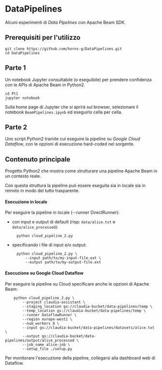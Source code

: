 # DataPipelines

Alcuni esperimenti di *Data Pipelines* con Apache Beam SDK.


## Prerequisiti per l'utilizzo

    git clone https://github.com/horns-g/DataPipelines.git
    cd DataPipelines

## Parte 1

Un notebook Jupyter consultabile (o eseguibile) per prendere confidenza con le APIs di Apache Beam in Python2.

    cd Pt1
    jupyter notebook

Sulla home page di Jupyter che si aprirà sul browser, selezionare il notebook `BeamPipelines.ipynb` ed eseguirlo cella per cella.


## Parte 2

Uno script Python2 tramite cui eseguire la pipeline su *Google Cloud Dataflow*, con le opzioni di esecuzione hard-coded nel sorgente.

## Contenuto principale

Progetto Python2 che mostra come strutturare una pipeline Apache Beam in un contesto reale.

Con questa struttura la pipeline può essere eseguita sia in locale sia in remoto in modo del tutto trasparente.

#### Esecuzione in locale

Per eseguire la pipeline in locale (--runner DirectRunner):

* con input e output di default (risp: `data/alice.txt` e `data/alice_processed`):

        python cloud_pipeline_2.py
        
* specificando i file di input e/o output:

        python cloud_pipeline_2.py \
            --input path/to/my-input-file.ext \
            --output path/to/my-output-file.ext
            
            
#### Esecuzione su Google Cloud Dataflow

Per eseguire la pipeline su Cloud specificare anche le opzioni di Apache Beam:

        python cloud_pipeline_2.py \
            --project claudia-assistant \
            --staging_location gs://claudia-bucket/data-pipelines/temp \
            --temp_location gs://claudia-bucket/data-pipelines/temp \
            --runner DataflowRunner \
            --region europe-west1 \
            --num_workers 8 \
            --input gs://claudia-bucket/data-pipelines/datasets/alice.txt \
            --output gs://claudia-bucket/data-pipelines/output/alice_processed \
            --job_name alice-job \
            --setup_file ./setup.py

Per monitorare l'esecuzione della pipeline, collegarsi alla dashboard web di Dataflow.

